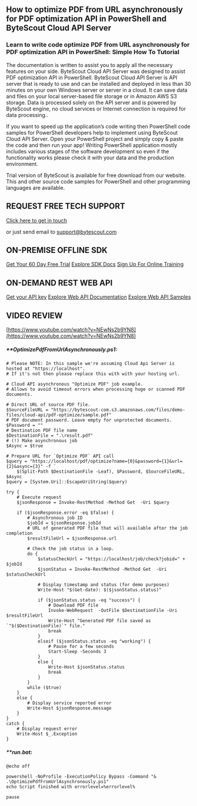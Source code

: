 ## How to optimize PDF from URL asynchronously for PDF optimization API in PowerShell and ByteScout Cloud API Server

### Learn to write code optimize PDF from URL asynchronously for PDF optimization API in PowerShell: Simple How To Tutorial

The documentation is written to assist you to apply all the necessary features on your side. ByteScout Cloud API Server was designed to assist PDF optimization API in PowerShell. ByteScout Cloud API Server is API server that is ready to use and can be installed and deployed in less than 30 minutes on your own Windows server or server in a cloud. It can save data and files on your local server-based file storage or in Amazon AWS S3 storage. Data is processed solely on the API server and is powered by ByteScout engine, no cloud services or Internet connection is required for data processing..

If you want to speed up the application’s code writing then PowerShell code samples for PowerShell developers help to implement using ByteScout Cloud API Server. Open your PowerShell project and simply copy & paste the code and then run your app! Writing PowerShell application mostly includes various stages of the software development so even if the functionality works please check it with your data and the production environment.

Trial version of ByteScout is available for free download from our website. This and other source code samples for PowerShell and other programming languages are available.

## REQUEST FREE TECH SUPPORT

[Click here to get in touch](https://bytescout.zendesk.com/hc/en-us/requests/new?subject=ByteScout%20Cloud%20API%20Server%20Question)

or just send email to [support@bytescout.com](mailto:support@bytescout.com?subject=ByteScout%20Cloud%20API%20Server%20Question) 

## ON-PREMISE OFFLINE SDK 

[Get Your 60 Day Free Trial](https://bytescout.com/download/web-installer?utm_source=github-readme)
[Explore SDK Docs](https://bytescout.com/documentation/index.html?utm_source=github-readme)
[Sign Up For Online Training](https://academy.bytescout.com/)


## ON-DEMAND REST WEB API

[Get your API key](https://pdf.co/documentation/api?utm_source=github-readme)
[Explore Web API Documentation](https://pdf.co/documentation/api?utm_source=github-readme)
[Explore Web API Samples](https://github.com/bytescout/ByteScout-SDK-SourceCode/tree/master/PDF.co%20Web%20API)

## VIDEO REVIEW

[https://www.youtube.com/watch?v=NEwNs2b9YN8](https://www.youtube.com/watch?v=NEwNs2b9YN8)




<!-- code block begin -->

##### ****OptimizePdfFromUrlAsynchronously.ps1:**
    
```
# Please NOTE: In this sample we're assuming Cloud Api Server is hosted at "https://localhost". 
# If it's not then please replace this with with your hosting url.

# Cloud API asynchronous "Optimize PDF" job example.
# Allows to avoid timeout errors when processing huge or scanned PDF documents.

# Direct URL of source PDF file.
$SourceFileURL = "https://bytescout-com.s3.amazonaws.com/files/demo-files/cloud-api/pdf-optimize/sample.pdf"
# PDF document password. Leave empty for unprotected documents.
$Password = ""
# Destination PDF file name
$DestinationFile = ".\result.pdf"
# (!) Make asynchronous job
$Async = $true

# Prepare URL for `Optimize PDF` API call
$query = "https://localhost/pdf/optimize?name={0}&password={1}&url={2}&async={3}" -f `
    $(Split-Path $DestinationFile -Leaf), $Password, $SourceFileURL, $Async
$query = [System.Uri]::EscapeUriString($query)

try {
    # Execute request
    $jsonResponse = Invoke-RestMethod -Method Get  -Uri $query

    if ($jsonResponse.error -eq $false) {
        # Asynchronous job ID
        $jobId = $jsonResponse.jobId
        # URL of generated PDF file that will available after the job completion
        $resultFileUrl = $jsonResponse.url

        # Check the job status in a loop. 
        do {
            $statusCheckUrl = "https://localhost/job/check?jobid=" + $jobId
            $jsonStatus = Invoke-RestMethod -Method Get  -Uri $statusCheckUrl

            # Display timestamp and status (for demo purposes)
            Write-Host "$(Get-date): $($jsonStatus.status)"

            if ($jsonStatus.status -eq "success") {
                # Download PDF file
                Invoke-WebRequest  -OutFile $DestinationFile -Uri $resultFileUrl
                Write-Host "Generated PDF file saved as `"$($DestinationFile)`" file."
                break
            }
            elseif ($jsonStatus.status -eq "working") {
                # Pause for a few seconds
                Start-Sleep -Seconds 3
            }
            else {
                Write-Host $jsonStatus.status
                break
            }
        }
        while ($true)
    }
    else {
        # Display service reported error
        Write-Host $jsonResponse.message
    }
}
catch {
    # Display request error
    Write-Host $_.Exception
}
```

<!-- code block end -->    

<!-- code block begin -->

##### ****run.bat:**
    
```
@echo off

powershell -NoProfile -ExecutionPolicy Bypass -Command "& .\OptimizePdfFromUrlAsynchronously.ps1"
echo Script finished with errorlevel=%errorlevel%

pause
```

<!-- code block end -->